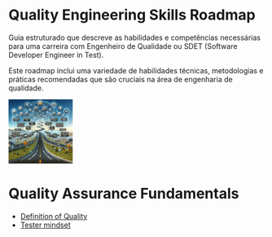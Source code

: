 # Quality Engineering Skills Roadmap
Guia estruturado que descreve as habilidades e competências necessárias para uma carreira com Engenheiro de Qualidade ou SDET (Software Developer Engineer in Test).

Este roadmap inclui uma variedade de habilidades técnicas, metodologias e práticas recomendadas que são cruciais na área de engenharia de qualidade.

<img src="./quality_engineering_skills_roadmap.png" alt="drawing" width="25%" />


# Quality Assurance Fundamentals
- [Definition of Quality](./Fundamentos/definicao_de_qualidade.md)
- [Tester mindset](./Fundamentos/testes_mindset.md)